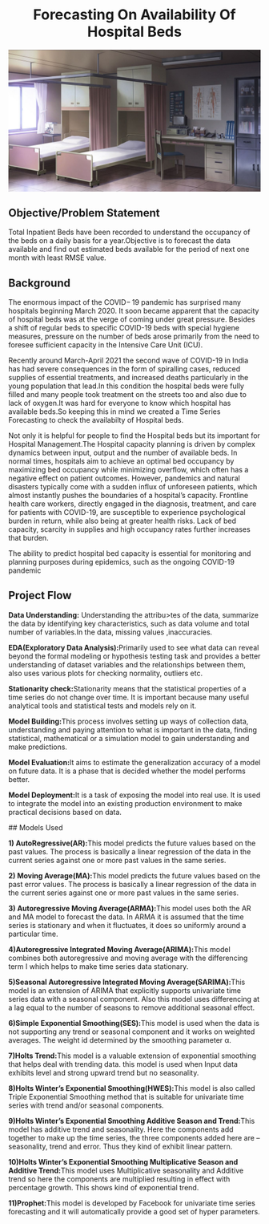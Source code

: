 # <center> Forecasting On  Availability Of Hospital Beds 

<img align="center" alt="hospitalbed"  width="700" src="https://github.com/TanujaKanekar/Forecasting-On-Hospital-Beds/blob/main/commission%2C%20Dao%20Dao.jpg">

## Objective/Problem Statement
  <p>Total Inpatient Beds have been recorded to understand the occupancy of the beds on a daily basis for a year.Objective is to forecast the data                                       available and find out estimated beds available for the period of next one month with least RMSE value.</p>

## Background
<p> The enormous impact of the COVID− 19 pandemic has surprised many hospitals beginning March 2020. It soon became apparent that the capacity of hospital beds was at the verge of coming under great pressure. Besides a shift of regular beds to specific COVID-19 beds with special hygiene measures, pressure on the number of beds arose primarily from the need to foresee sufficient capacity in the Intensive Care Unit (ICU).</p>
<p>Recently around March-April 2021 the second wave of COVID-19 in India has had severe consequences in the form of spiralling cases, reduced supplies of essential treatments, and increased deaths particularly in the young population that lead.In this condition the hospital beds were fully filled and many people took treatment on the streets too and also due to lack of oxygen.It was hard for everyone to know which hospital has available beds.So keeping this in mind we created a Time Series Forecasting to check the availabilty of Hospital beds.</p>
<p>Not only it is helpful for people to find the Hospital beds but its important for Hospital Management.The Hospital capacity planning is driven by complex dynamics between input, output and the number of available beds. In normal times, hospitals aim to achieve an optimal bed occupancy by maximizing bed occupancy while minimizing overflow, which often has a negative effect on patient outcomes. However, pandemics and natural disasters typically come with a sudden influx of unforeseen patients, which almost instantly pushes the boundaries of a hospital’s capacity. Frontline health care workers, directly engaged in the diagnosis, treatment, and care for patients with COVID-19, are susceptible to experience psychological burden in return, while also being at greater health risks. Lack of bed capacity, scarcity in supplies and high occupancy rates further increases that burden.</p>
<p>The ability to predict hospital bed capacity is essential for monitoring and planning purposes during epidemics, such as the ongoing COVID-19 pandemic</p>

 ## Project Flow
<p><b>Data Understanding:</b> Understanding the attribu>tes of the data, summarize the data by identifying key characteristics, such as data volume and total number of variables.In the data, missing values ,inaccuracies.</p>
<p><b>EDA(Exploratory Data Analysis):</b>Primarily used to see what data can reveal beyond the formal modeling or hypothesis testing task and provides a better understanding of dataset variables and the relationships between them, also uses various plots for checking normality, outliers etc.</p>
<p><b>Stationarity check:</b>Stationarity means that the statistical properties of a time series do not change over time. It is important because many useful analytical tools and statistical tests and models rely on it.</p>
<p><b>Model Building:</b>This process involves setting up ways of collection data, understanding and paying attention to what is important in the data, finding statistical, mathematical or a simulation model to gain understanding and make predictions.</p>
<p><b>Model Evaluation:</b>It aims to estimate the generalization accuracy of a model on future data. It is a phase  that is decided whether the model performs better.</p>
<p><b>Model Deployment:</b>It is a task of exposing the model into real use. It is used to integrate the model into an existing production environment to make practical decisions based on data.</p>
## Models Used
<p><b>1) AutoRegressive(AR):</b>This model predicts the future values based on the past values. The process is basically a linear regression of the data in the current series against one or more past values in the same series.</p>
<p><b>2) Moving Average(MA):</b>This model predicts the future values based on the past error values. The process is basically a linear regression of the data in the current series against one or more past values in the same series.</p>
<p><b>3) Autoregressive Moving Average(ARMA):</b>This model uses both the AR and MA model to forecast the data. In ARMA it is assumed that the time series is stationary and when it fluctuates, it does so uniformly around a particular time.</p>
<p><b>4)Autoregressive Integrated Moving Average(ARIMA):</b>This model combines both autoregressive and moving average with the differencing term I which helps to make time series data stationary.</p>
<p><b>5)Seasonal Autoregressive Integrated Moving Average(SARIMA):</b>This model is an extension of ARIMA that explicitly supports univariate time series data with a seasonal component. Also  this model uses differencing at a lag equal to the number of seasons to remove additional seasonal effect.</p> 
<p><b>6)Simple Exponential Smoothing(SES):</b>This model is used when the data is not supporting any trend or seasonal component and it works on weighted averages. The weight id determined by the smoothing parameter α.</p>
<p><b>7)Holts Trend:</b>This model is a valuable extension of exponential smoothing that helps deal with trending data. this model is used when Input data exhibits level and strong upward trend but no seasonality.</p>
<p><b>8)Holts Winter’s Exponential Smoothing(HWES):</b>This model is also called Triple Exponential Smoothing method that is suitable for univariate time series with trend and/or seasonal components.</p>
<p><b>9)Holts Winter’s Exponential Smoothing Additive Season and Trend:</b>This model has additive trend and seasonality. Here the components add together to make up the time series, the three components added here are –seasonality, trend and error. Thus they kind of exhibit linear pattern.</p>
<p><b>10)Holts Winter’s Exponential Smoothing Multiplicative Season and  Additive Trend:</b>This model uses Multiplicative seasonality and Additive trend so here the components are multiplied resulting in effect with percentage growth. This shows kind of exponential trend.</p>
<p><b>11)Prophet:</b>This model is developed by Facebook for univariate time series forecasting and it will automatically provide a good set of hyper parameters.</p> 










